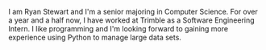 I am Ryan Stewart and I'm a senior majoring in Computer Science. For over a year and a half now, I have worked at Trimble as a Software Engineering Intern. I like programming and I'm looking forward to gaining more experience using Python to manage large data sets.
